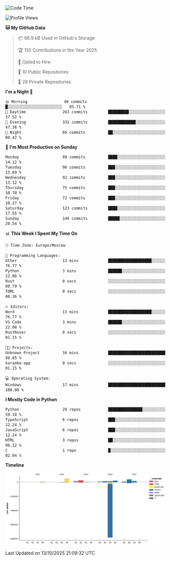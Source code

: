 <!--START_SECTION:waka-->
![Code Time](http://img.shields.io/badge/Code%20Time-830%20hrs%2047%20mins-blue)

![Profile Views](http://img.shields.io/badge/Profile%20Views-0-blue)

**🐱 My GitHub Data** 

> 📦 66.9 kB Used in GitHub's Storage 
 > 
> 🏆 155 Contributions in the Year 2025
 > 
> 💼 Opted to Hire
 > 
> 📜 10 Public Repositories 
 > 
> 🔑 28 Private Repositories 
 > 
**I'm a Night 🦉** 

```text
🌞 Morning                40 commits          █░░░░░░░░░░░░░░░░░░░░░░░░   05.71 % 
🌆 Daytime                263 commits         █████████░░░░░░░░░░░░░░░░   37.52 % 
🌃 Evening                332 commits         ████████████░░░░░░░░░░░░░   47.36 % 
🌙 Night                  66 commits          ██░░░░░░░░░░░░░░░░░░░░░░░   09.42 % 
```
📅 **I'm Most Productive on Sunday** 

```text
Monday                   99 commits          ████░░░░░░░░░░░░░░░░░░░░░   14.12 % 
Tuesday                  96 commits          ███░░░░░░░░░░░░░░░░░░░░░░   13.69 % 
Wednesday                92 commits          ███░░░░░░░░░░░░░░░░░░░░░░   13.12 % 
Thursday                 75 commits          ███░░░░░░░░░░░░░░░░░░░░░░   10.70 % 
Friday                   72 commits          ███░░░░░░░░░░░░░░░░░░░░░░   10.27 % 
Saturday                 123 commits         ████░░░░░░░░░░░░░░░░░░░░░   17.55 % 
Sunday                   144 commits         █████░░░░░░░░░░░░░░░░░░░░   20.54 % 
```


📊 **This Week I Spent My Time On** 

```text
🕑︎ Time Zone: Europe/Moscow

💬 Programming Languages: 
Other                    13 mins             ███████████████████░░░░░░   76.77 % 
Python                   3 mins              ██████░░░░░░░░░░░░░░░░░░░   22.08 % 
Rust                     0 secs              ░░░░░░░░░░░░░░░░░░░░░░░░░   00.79 % 
TOML                     0 secs              ░░░░░░░░░░░░░░░░░░░░░░░░░   00.36 % 

🔥 Editors: 
Word                     13 mins             ███████████████████░░░░░░   76.77 % 
VS Code                  3 mins              ██████░░░░░░░░░░░░░░░░░░░   22.08 % 
RustRover                0 secs              ░░░░░░░░░░░░░░░░░░░░░░░░░   01.15 % 

🐱‍💻 Projects: 
Unknown Project          16 mins             █████████████████████████   98.85 % 
karaoke-app              0 secs              ░░░░░░░░░░░░░░░░░░░░░░░░░   01.15 % 

💻 Operating System: 
Windows                  17 mins             █████████████████████████   100.00 % 
```

**I Mostly Code in Python** 

```text
Python                   29 repos            ███████████████░░░░░░░░░░   59.18 % 
TypeScript               6 repos             ███░░░░░░░░░░░░░░░░░░░░░░   12.24 % 
JavaScript               6 repos             ███░░░░░░░░░░░░░░░░░░░░░░   12.24 % 
HTML                     3 repos             ██░░░░░░░░░░░░░░░░░░░░░░░   06.12 % 
C                        1 repo              █░░░░░░░░░░░░░░░░░░░░░░░░   02.04 % 
```



**Timeline**

![Lines of Code chart](https://raw.githubusercontent.com/adlemx/adlemx/main/assets/bar_graph.png)


 Last Updated on 13/10/2025 21:09:32 UTC
<!--END_SECTION:waka-->

